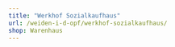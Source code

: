 ```yaml
---
title: "Werkhof Sozialkaufhaus"
url: /weiden-i-d-opf/werkhof-sozialkaufhaus/
shop: Warenhaus
---
```

